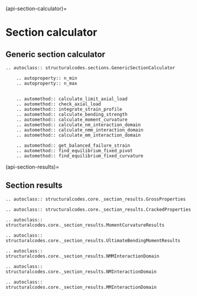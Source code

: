 (api-section-calculator)=
# Section calculator

## Generic section calculator

```{eval-rst}
.. autoclass:: structuralcodes.sections.GenericSectionCalculator

    .. autoproperty:: n_min
    .. autoproperty:: n_max


    .. automethod:: calculate_limit_axial_load
    .. automethod:: check_axial_load
    .. automethod:: integrate_strain_profile
    .. automethod:: calculate_bending_strength
    .. automethod:: calculate_moment_curvature
    .. automethod:: calculate_nm_interaction_domain
    .. automethod:: calculate_nmm_interaction_domain
    .. automethod:: calculate_mm_interaction_domain

    .. automethod:: get_balanced_failure_strain
    .. automethod:: find_equilibrium_fixed_pivot
    .. automethod:: find_equilibrium_fixed_curvature

```

(api-section-results)=
## Section results

```{eval-rst}
.. autoclass:: structuralcodes.core._section_results.GrossProperties
```

```{eval-rst}
.. autoclass:: structuralcodes.core._section_results.CrackedProperties
```

```{eval-rst}
.. autoclass:: structuralcodes.core._section_results.MomentCurvatureResults
```

```{eval-rst}
.. autoclass:: structuralcodes.core._section_results.UltimateBendingMomentResults
```

```{eval-rst}
.. autoclass:: structuralcodes.core._section_results.NMMInteractionDomain
```

```{eval-rst}
.. autoclass:: structuralcodes.core._section_results.NMInteractionDomain
```

```{eval-rst}
.. autoclass:: structuralcodes.core._section_results.MMInteractionDomain
```
